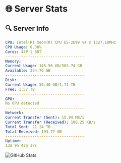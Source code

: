 # 🌐 Server Stats
## 🔍 Server Info
```yaml
CPU: Intel(R) Xeon(R) CPU E5-2699 v4 @ 1327.18MHz
CPU Usage: 0.30%
Cores: 44P | 88T
-----------------------------------
Memory:
Current Usage: 145.56 GB/503.74 GB
Available: 354.76 GB
-----------------------------------
Disk:
Current Usage: 59.40 GB/1.71 TB
Free: 1.57 TB
-----------------------------------
GPU:
No GPU detected
-----------------------------------
Network:
Current Transfer (Sent): 15.94 MB/s
Current Transfer (Received): 100.25 KB/s
Total Sent: 21.24 TB
Total Received: 193.77 GB
-----------------------------------
Uptime:
13d 9h 42m 37s
```
![GitHub Stats](https://img.shields.io/badge/Updated-2025-03-21_07:05:26-blue)